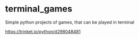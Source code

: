 # terminal_games
Simple python projects of games, that can be played in terminal

https://trinket.io/python/d298048481
